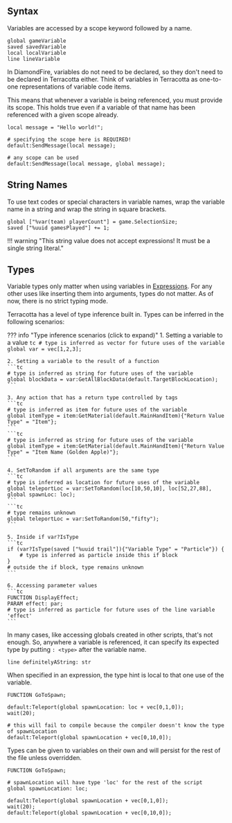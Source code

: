 ## Syntax

Variables are accessed by a scope keyword followed by a name.
```tc
global gameVariable
saved savedVariable
local localVariable
line lineVariable
```

In DiamondFire, variables do not need to be declared, so they don't need to be declared in Terracotta either. Think of variables in Terracotta as one-to-one representations of variable code items.

This means that whenever a variable is being referenced, you must provide its scope. This holds true even if a variable of that name has been referenced with a given scope already.

```tc
local message = "Hello world!";

# specifying the scope here is REQUIRED!
default:SendMessage(local message);

# any scope can be used
default:SendMessage(local message, global message);
```

## String Names
To use text codes or special characters in variable names, wrap the variable name in a string and wrap the string in square brackets.

```tc
global ["%var(team) playerCount"] = game.SelectionSize;
saved ["%uuid gamesPlayed"] += 1;
```

!!! warning "This string value does not accept expressions! It must be a single string literal."

## Types

Variable types only matter when using variables in [Expressions](../language_features/expressions.md). For any other uses like inserting them into arguments, types do not matter. As of now, there is no strict typing mode.

Terracotta has a level of type inference built in. Types can be inferred in the following scenarios:

??? info "Type inference scenarios (click to expand)"
    1. Setting a variable to a value
    ```tc
    # type is inferred as vector for future uses of the variable
    global var = vec[1,2,3];
    ```
    
    2. Setting a variable to the result of a function
    ```tc
    # type is inferred as string for future uses of the variable
    global blockData = var:GetAllBlockData(default.TargetBlockLocation);
    ```

    3. Any action that has a return type controlled by tags
    ```tc
    # type is inferred as item for future uses of the variable
    global itemType = item:GetMaterial(default.MainHandItem){"Return Value Type" = "Item"};
    ```
    ```tc
    # type is inferred as string for future uses of the variable
    global itemType = item:GetMaterial(default.MainHandItem){"Return Value Type" = "Item Name (Golden Apple)"};
    ```

    4. SetToRandom if all arguments are the same type
    ```tc
    # type is inferred as location for future uses of the variable
    global teleportLoc = var:SetToRandom(loc[10,50,10], loc[52,27,88], global spawnLoc: loc);
    ```
    ```tc
    # type remains unknown
    global teleportLoc = var:SetToRandom(50,"fifty");
    ```
    
    5. Inside if var?IsType
    ```tc
    if (var?IsType(saved ["%uuid trail"]){"Variable Type" = "Particle"}) {
        # type is inferred as particle inside this if block
    }
    # outside the if block, type remains unknown
    ```

    6. Accessing parameter values
    ```tc
    FUNCTION DisplayEffect;
    PARAM effect: par;
    # type is inferred as particle for future uses of the line variable 'effect'
    ```
    

In many cases, like accessing globals created in other scripts, that's not enough. So, anywhere a variable is referenced, it can specify its expected type by putting `: <type>` after the variable name.

```tc
line definitelyAString: str
```

When specified in an expression, the type hint is local to that one use of the variable.

```tc
FUNCTION GoToSpawn;

default:Teleport(global spawnLocation: loc + vec[0,1,0]);
wait(20);

# this will fail to compile because the compiler doesn't know the type of spawnLocation
default:Teleport(global spawnLocation + vec[0,10,0]);
```

Types can be given to variables on their own and will persist for the rest of the file unless overridden.

```tc
FUNCTION GoToSpawn;

# spawnLocation will have type 'loc' for the rest of the script
global spawnLocation: loc;

default:Teleport(global spawnLocation + vec[0,1,0]);
wait(20);
default:Teleport(global spawnLocation + vec[0,10,0]);
```